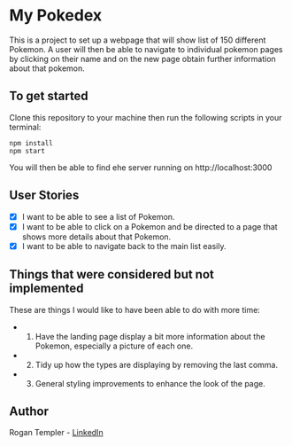 # My Pokedex
This is a project to set up a webpage that will show list of 150 different Pokemon.  A user will then be able to navigate to individual pokemon pages by clicking on their name and on the new page obtain further information about that pokemon.

## To get started
Clone this repository to your machine then run the following scripts in your terminal:

```
npm install
npm start
```

You will then be able to find ehe server running on http://localhost:3000

## User Stories
- [x] I want to be able to see a list of Pokemon.
- [x] I want to be able to click on a Pokemon and be directed to a page that shows more details about that Pokemon.
- [x] I want to be able to navigate back to the main list easily.

## Things that were considered but not implemented
These are things I would like to have been able to do with more time:
- 1. Have the landing page display a bit more information about the Pokemon, especially a picture of each one.
- 2. Tidy up how the types are displaying by removing the last comma.
- 3. General styling improvements to enhance the look of the page.

## Author
Rogan Templer - [LinkedIn](https://www.linkedin.com/in/rogan-templer-327158167/)